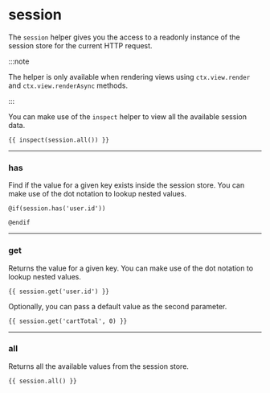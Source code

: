 # session

The `session` helper gives you the access to a readonly instance of the session store for the current HTTP request.

:::note

The helper is only available when rendering views using `ctx.view.render` and `ctx.view.renderAsync` methods.

:::

You can make use of the `inspect` helper to view all the available session data.

```edge
{{ inspect(session.all()) }}
```

---

### has
Find if the value for a given key exists inside the session store. You can make use of the dot notation to lookup nested values.

```edge
@if(session.has('user.id'))

@endif
```

---

### get
Returns the value for a given key. You can make use of the dot notation to lookup nested values.

```edge
{{ session.get('user.id') }}
```

Optionally, you can pass a default value as the second parameter.

```edge
{{ session.get('cartTotal', 0) }}
```

---

### all
Returns all the available values from the session store.

```edge
{{ session.all() }}
```
